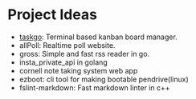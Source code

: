 # Project Ideas

- [taskgo](taskgo): Terminal based kanban board manager.
- allPoll: Realtime poll website. 
- gross: Simple and fast rss reader in go.
- insta_private_api in golang
- cornell note taking system web app
- ezboot: cli tool for making bootable pendrive(linux)
- fslint-markdown: Fast markdown linter in c++
